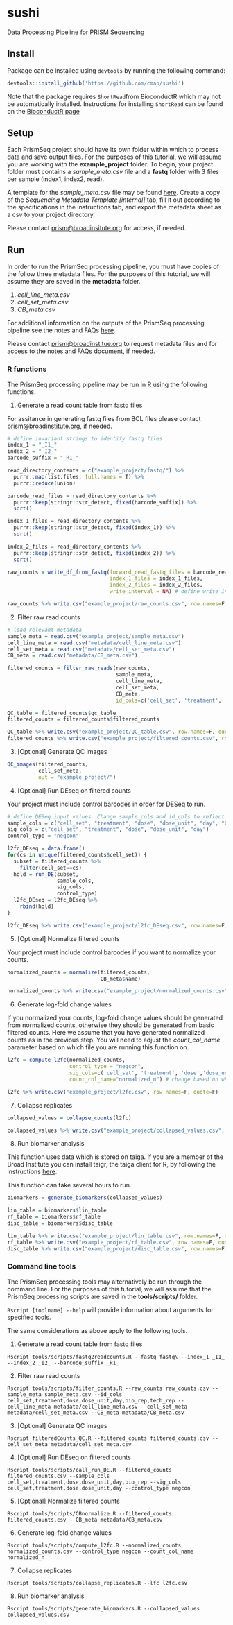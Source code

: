 # sushi
Data Processing Pipeline for PRISM Sequencing

## Install

Package can be installed using `devtools` by running the following command:

```r
devtools::install_github('https://github.com/cmap/sushi')
```

Note that the package requires `ShortRead`from BioconductR which may not be automatically installed. 
Instructions for installing `ShortRead` can be found on the [BioconductR page](https://bioconductor.org/packages/release/bioc/html/ShortRead.html)

## Setup

Each PrismSeq project should have its own folder within which to process data and save output files. For the purposes of this tutorial, we will assume you are working with the __example_project__ folder. To begin, your project folder must contains a _sample_meta.csv_ file and a __fastq__ folder with 3 files per sample (index1, index2, read).

A template for the _sample_meta.csv_ file may be found [here](https://docs.google.com/spreadsheets/d/1t0Avob53rSio4qcxb5QFqnFjRSZC3wnb/edit?usp=sharing&ouid=112283500068607320752&rtpof=true&sd=true). Create a copy of the _Sequencing Metadata Template [internal]_ tab, fill it out according to the specifications in the instructions tab, and export the metadata sheet as a csv to your project directory.

Please contact prism@broadinsitute.org for access, if needed. 

## Run
In order to run the PrismSeq processing pipeline, you must have copies of the follow three metadata files. For the purposes of this tutorial, we will assume they are saved in the __metadata__ folder.
1. _cell_line_meta.csv_
2. _cell_set_meta.csv_
3. _CB_meta.csv_

For additional information on the outputs of the PrismSeq processing pipeline see the notes and FAQs [here](https://docs.google.com/document/d/1sHpkXQzzFu63QbXYc4W3_YmBCqBikQKXmj57yBJFiCw/edit?usp=sharing). 

Please contact prism@broadinstitue.org to request metadata files and for access to the notes and FAQs document, if needed.

### R functions
The PrismSeq processing pipeline may be run in R using the following functions.

1. Generate a read count table from fastq files

For assitance in generating fastq files from BCL files please contact prism@broadinstitute.org, if needed.

```r
# define invariant strings to identify fastq files
index_1 = "_I1_"
index_2 = "_I2_"
barcode_suffix = "_R1_"

read_directory_contents = c("example_project/fastq/") %>% 
  purrr::map(list.files, full.names = T) %>%
  purrr::reduce(union)

barcode_read_files = read_directory_contents %>%
  purrr::keep(stringr::str_detect, fixed(barcode_suffix)) %>%
  sort()

index_1_files = read_directory_contents %>%
  purrr::keep(stringr::str_detect, fixed(index_1)) %>%
  sort()

index_2_files = read_directory_contents %>%
  purrr::keep(stringr::str_detect, fixed(index_2)) %>%
  sort()

raw_counts = write_df_from_fastq(forward_read_fastq_files = barcode_read_files, 
                                 index_1_files = index_1_files, 
                                 index_2_files = index_2_files,
                                 write_interval = NA) # define write_interval to intermitently write out raw_counts file

raw_counts %>% write.csv("example_project/raw_counts.csv", row.names=F, quote=F)
```

2. Filter raw read counts

```r
# load relevant metadata
sample_meta = read.csv("example_project/sample_meta.csv")
cell_line_meta = read.csv("metadata/cell_line_meta.csv")
cell_set_meta = read.csv("metadata/cell_set_meta.csv") 
CB_meta = read.csv("metadata/CB_meta.csv")

filtered_counts = filter_raw_reads(raw_counts, 
                                   sample_meta, 
                                   cell_line_meta, 
                                   cell_set_meta, 
                                   CB_meta, 
                                   id_cols=c('cell_set', 'treatment', 'dose','dose_unit','day','bio_rep','tech_rep')) # change the id_cols parameter to designate which metadata column uniquely define each profile

QC_table = filtered_counts$qc_table
filtered_counts = filtered_counts$filtered_counts

QC_table %>% write.csv("example_project/QC_table.csv", row.names=F, quote=F)
filtered_counts %>% write.csv("example_project/filtered_counts.csv", row.names=F, quote=F)
```

3. [Optional] Generate QC images
```r
QC_images(filtered_counts,
          cell_set_meta,
          out = "example_project/") 
```

4. [Optional] Run DEseq on filtered counts

Your project must include control barcodes in order for DESeq to run.

```r
# define DESeq input values. Change sample_cols and id_cols to reflect which columns uniquely define each sample and signature
sample_cols = c("cell_set", "treatment", "dose", "dose_unit", "day", "bio_rep")
sig_cols = c("cell_set", "treatment", "dose", "dose_unit", "day")
control_type = "negcon"

l2fc_DEseq = data.frame()
for(cs in unique(filtered_counts$cell_set)) {
  subset = filtered_counts %>% 
    filter(cell_set==cs)
  hold = run_DE(subset,
                sample_cols,
                sig_cols,
                control_type)
  l2fc_DEseq = l2fc_DEseq %>% 
    rbind(hold)
}

l2fc_DEseq %>% write.csv("example_project/l2fc_DEseq.csv", row.names=F, quote=F)
```

5. [Optional] Normalize filtered counts

Your project must include control barcodes if you want to normalize your counts.
```r
normalized_counts = normalize(filtered_counts, 
                              CB_meta$Name)

normalized_counts %>% write.csv("example_project/normalized_counts.csv", row.names=F, quote=F)
```

6. Generate log-fold change values

If you normalized your counts, log-fold change values should be generated from normalized counts, otherwise they should be generated from basic filtered counts. Here we assume that you have generated normalized counts as in the previous step. You will need to adjust the _count_col_name_ parameter based on which file you are running this function on.

```r
l2fc = compute_l2fc(normalized_counts,
                    control_type = "negcon",
                    sig_cols=c('cell_set', 'treatment', 'dose','dose_unit','day'),
                    count_col_name="normalized_n") # change based on whether you are running compute_l2fc on normalized_counts or filtered_counts

l2fc %>% write.csv("example_project/l2fc.csv", row.names=F, quote=F)
```

7. Collapse replicates
```r
collapsed_values = collapse_counts(l2fc)

collapsed_values %>% write.csv("example_project/collapsed_values.csv", row.names=F, quote=F)
```

8. Run biomarker analysis

This function uses data which is stored on taiga. If you are a member of the Broad Institute you can install taigr, the taiga client for R, by following the instructions [here](https://github.com/broadinstitute/taigr). 

This function can take several hours to run.

```r
biomarkers = generate_biomarkers(collapsed_values)

lin_table = biomarkers$lin_table
rf_table = biomarkers$rf_table
disc_table = biomarkers$disc_table

lin_table %>% write.csv("example_project/lin_table.csv", row.names=F, quote=F)
rf_table %>% write.csv("example_project/rf_table.csv", row.names=F, quote=F)
disc_table %>% write.csv("example_project/disc_table.csv", row.names=F, quote=F)
```

### Command line tools
The PrismSeq processing tools may alternatively be run through the command line. For the purposes of this tutorial, we will assume that the PrismSeq processing scripts are saved in the __tools/scripts/__ folder.

`Rscript [toolname] --help` will provide information about arguments for specified tools.

The same considerations as above apply to the following tools.

1. Generate a read count table from fastq files

```
Rscript tools/scripts/fastq2readcounts.R --fastq fastq\ --index_1 _I1_ --index_2 _I2_ --barcode_suffix _R1_
```

2. Filter raw read counts

```
Rscript tools/scripts/filter_counts.R --raw_counts raw_counts.csv --sample_meta sample_meta.csv --id_cols cell_set,treatment,dose,dose_unit,day,bio_rep,tech_rep --cell_line_meta metadata/cell_line_meta.csv --cell_set_meta metadata/cell_set_meta.csv --CB_meta metadata/CB_meta.csv
```

3. [Optional] Generate QC images

```
Rscript filteredCounts_QC.R --filtered_counts filtered_counts.csv --cell_set_meta metadata/cell_set_meta.csv
```

4. [Optional] Run DEseq on filtered counts

```
Rscript tools/scripts/call_run_DE.R --filtered_counts filtered_counts.csv --sample_cols cell_set,treatment,dose,dose_unit,day,bio_rep --sig_cols cell_set,treatment,dose,dose_unit,day --control_type negcon
```

5. [Optional] Normalize filtered counts

```
Rscript tools/scripts/CBnormalize.R --filtered_counts filtered_counts.csv --CB_meta metadata/CB_meta.csv
```

6. Generate log-fold change values

```
Rscript tools/scripts/compute_l2fc.R --normalized_counts normalized_counts.csv --control_type negcon --count_col_name normalized_n
```

7. Collapse replicates

```
Rscript tools/scripts/collapse_replicates.R --lfc l2fc.csv
```

8. Run biomarker analysis

```
Rscript tools/scripts/generate_biomarkers.R --collapsed_values collapsed_values.csv
```

